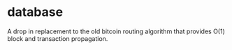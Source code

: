 database
===========

A drop in replacement to the old bitcoin routing algorithm that provides O(1) block and transaction propagation.

